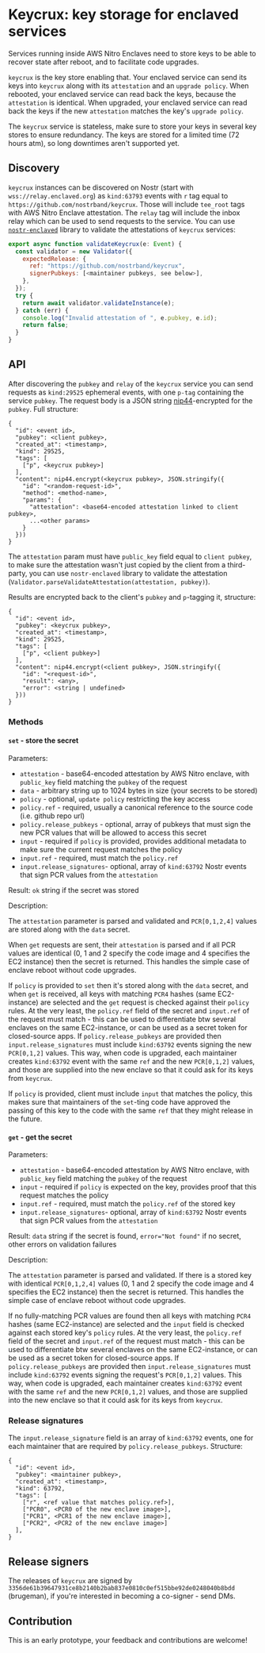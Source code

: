# Keycrux: key storage for enclaved services

Services running inside AWS Nitro Enclaves need to store keys to be able to recover state after reboot, and to facilitate code upgrades.

`keycrux` is the key store enabling that. Your enclaved service can send its keys into `keycrux` along with its `attestation` and an `upgrade policy`. When rebooted, your enclaved service can read back the keys, because the `attestation` is identical. When upgraded, your enclaved service can read back the keys if the new `attestation` matches the key's `upgrade policy`.

The `keycrux` service is stateless, make sure to store your keys in several key stores to ensure redundancy. The keys are stored for a limited time (72 hours atm), so long downtimes aren't supported yet.

## Discovery

`keycrux` instances can be discovered on Nostr (start with `wss://relay.enclaved.org`) as `kind:63793` events with `r` tag equal to `https://github.com/nostrband/keycrux`. Those will include `tee_root` tags with AWS Nitro Enclave attestation. The `relay` tag will include the inbox relay which can be used to send requests to the service. You can use [`nostr-enclaved`](https://github.com/nostrband/nostr-enclaves) library to validate the attestations of `keycrux` services:

```js
export async function validateKeycrux(e: Event) {
  const validator = new Validator({
    expectedRelease: {
      ref: "https://github.com/nostrband/keycrux",
      signerPubkeys: [<maintainer pubkeys, see below>],
    },
  });
  try {
    return await validator.validateInstance(e);
  } catch (err) {
    console.log("Invalid attestation of ", e.pubkey, e.id);
    return false;
  }
}
```

## API

After discovering the `pubkey` and `relay` of the `keycrux` service you can send requests as `kind:29525` ephemeral events, with one `p-tag` containing the service `pubkey`. The request body is a JSON string [nip44](https://github.com/nostr-protocol/nips/blob/master/44.md)-encrypted for the `pubkey`. Full structure:

```
{
  "id": <event id>,
  "pubkey": <client pubkey>,
  "created_at": <timestamp>,
  "kind": 29525,
  "tags": [
    ["p", <keycrux pubkey>]
  ],
  "content": nip44.encrypt(<keycrux pubkey>, JSON.stringify({
    "id": "<random-request-id>",
    "method": <method-name>,
    "params": {
      "attestation": <base64-encoded attestation linked to client pubkey>,
      ...<other params>
    }
  }))
}
```

The `attestation` param must have `public_key` field equal to `client pubkey`, to make sure the attestation wasn't just copied by the client from a third-party, you can use `nostr-enclaved` library to validate the attestation (`Validator.parseValidateAttestation(attestation, pubkey)`).

Results are encrypted back to the client's `pubkey` and `p`-tagging it, structure:
```
{
  "id": <event id>,
  "pubkey": <keycrux pubkey>,
  "created_at": <timestamp>,
  "kind": 29525,
  "tags": [
    ["p", <client pubkey>]
  ],
  "content": nip44.encrypt(<client pubkey>, JSON.stringify({
    "id": "<request-id>",
    "result": <any>,
    "error": <string | undefined>
  }))
}
```

### Methods

#### `set` - store the secret

Parameters:
- `attestation` - base64-encoded attestation by AWS Nitro enclave, with `public_key` field matching the `pubkey` of the request
- `data` - arbitrary string up to 1024 bytes in size (your secrets to be stored)
- `policy` - optional, `update policy` restricting the key access
- `policy.ref` - required, usually a canonical reference to the source code (i.e. github repo url)
- `policy.release_pubkeys` - optional, array of pubkeys that must sign the new PCR values that will be allowed to access this secret 
- `input` - required if `policy` is provided, provides additional metadata to make sure the current request matches the policy
- `input.ref` - required, must match the `policy.ref`
- `input.release_signatures`- optional, array of `kind:63792` Nostr events that sign PCR values from the `attestation`

Result: `ok` string if the secret was stored

Description: 

The `attestation` parameter is parsed and validated and `PCR[0,1,2,4]` values are stored along with the `data` secret. 

When `get` requests are sent, their `attestation` is parsed and if all PCR values are identical (0, 1 and 2 specify the code image and 4 specifies the EC2 instance) then the secret is returned. This handles the simple case of enclave reboot without code upgrades.

If `policy` is provided to `set` then it's stored along with the `data` secret, and when `get` is received, all keys with matching `PCR4` hashes (same EC2-instance) are selected and the `get` request is checked against their `policy` rules. At the very least, the `policy.ref` field of the secret and `input.ref` of the request must match - this can be used to differentiate btw several enclaves on the same EC2-instance, or can be used as a secret token for closed-source apps. If `policy.release_pubkeys` are provided then `input.release_signatures` must include `kind:63792` events signing the new `PCR[0,1,2]` values. This way, when code is upgraded, each maintainer creates `kind:63792` event with the same `ref` and the new `PCR[0,1,2]` values, and those are supplied into the new enclave so that it could ask for its keys from `keycrux`.

If `policy` is provided, client must include `input` that matches the policy, this makes sure that maintainers of the `set`-ting code have approved the passing of this key to the code with the same `ref` that they might release in the future.

#### `get` - get the secret

Parameters:
- `attestation` - base64-encoded attestation by AWS Nitro enclave, with `public_key` field matching the `pubkey` of the request
- `input` - required if `policy` is expected on the key, provides proof that this request matches the policy
- `input.ref` - required, must match the `policy.ref` of the stored key
- `input.release_signatures`- optional, array of `kind:63792` Nostr events that sign PCR values from the `attestation`

Result: `data` string if the secret is found, `error="Not found"` if no secret, other errors on validation failures 

Description: 

The `attestation` parameter is parsed and validated. If there is a stored key with identical `PCR[0,1,2,4]` values (0, 1 and 2 specify the code image and 4 specifies the EC2 instance) then the secret is returned. This handles the simple case of enclave reboot without code upgrades.

If no fully-matching PCR values are found then all keys with matching `PCR4` hashes (same EC2-instance) are selected and the `input` field is checked against each stored key's `policy` rules. At the very least, the `policy.ref` field of the secret and `input.ref` of the request must match - this can be used to differentiate btw several enclaves on the same EC2-instance, or can be used as a secret token for closed-source apps. If `policy.release_pubkeys` are provided then `input.release_signatures` must include `kind:63792` events signing the request's `PCR[0,1,2]` values. This way, when code is upgraded, each maintainer creates `kind:63792` event with the same `ref` and the new `PCR[0,1,2]` values, and those are supplied into the new enclave so that it could ask for its keys from `keycrux`.

### Release signatures

The `input.release_signature` field is an array of `kind:63792` events, one for each maintainer that are required by `policy.release_pubkeys`. Structure:

```
{
  "id": <event id>,
  "pubkey": <maintainer pubkey>,
  "created_at": <timestamp>,
  "kind": 63792,
  "tags": [
    ["r", <ref value that matches policy.ref>],
    ["PCR0", <PCR0 of the new enclave image>],
    ["PCR1", <PCR1 of the new enclave image>],
    ["PCR2", <PCR2 of the new enclave image>]
  ],
}
```

## Release signers

The releases of `keycrux` are signed by `3356de61b39647931ce8b2140b2bab837e0810c0ef515bbe92de0248040b8bdd` (brugeman), if you're interested in becoming a co-signer - send DMs.

## Contribution

This is an early prototype, your feedback and contributions are welcome!